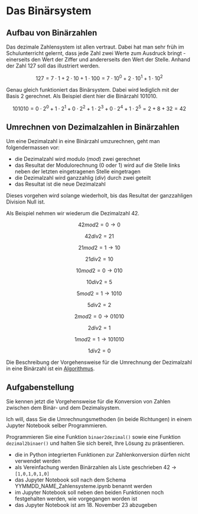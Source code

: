# Das Binärsystem

## Aufbau von Binärzahlen

Das dezimale Zahlensystem ist allen vertraut. Dabei hat man sehr früh im
Schulunterricht gelernt, dass jede Zahl zwei Werte zum Ausdruck bringt -
einerseits den Wert der Ziffer und andererseits den Wert der Stelle.
Anhand der Zahl 127 soll das illustriert werden.

$$127 = 7 \cdot 1 + 2 \cdot
10 + 1 \cdot 100 = 7 \cdot 10^0 + 2 \cdot 10^1 + 1 \cdot 10^2$$

Genau gleich funktioniert das Binärsystem. Dabei wird lediglich mit der
Basis $2$ gerechnet. Als Beispiel dient hier die Binärzahl 101010.

$$101010 = 0 \cdot 2^0 + 1 \cdot 2^1 + 0 \cdot 2^2 + 1 \cdot 2^3 + 0
\cdot 2^4 + 1 \cdot 2^5 = 2 + 8 + 32 = 42$$

## Umrechnen von Dezimalzahlen in Binärzahlen

Um eine Dezimalzahl in eine Binärzahl umzurechnen, geht man
folgendermassen vor:

- die Dezimalzahl wird modulo ($mod$) zwei gerechnet
- das Resultat der Modulorechnung (0 oder 1) wird auf die Stelle links neben der letzten
  eingetragenen Stelle eingetragen
- die Dezimalzahl wird ganzzahlig ($div$) durch zwei geteilt
- das Resultat ist die neue Dezimalzahl

Dieses vorgehen wird solange wiederholt, bis das Resultat der
ganzzahligen Division Null ist.

Als Beispiel nehmen wir wiederum die Dezimalzahl 42.

$$42 mod 2 = 0 \rightarrow 0$$

$$42 div 2 = 21$$

$$21 mod 2 = 1 \rightarrow 10$$

$$21 div 2 = 10$$

$$10 mod 2 = 0 \rightarrow 010$$

$$10 div 2 = 5$$

$$5 mod 2 = 1 \rightarrow 1010$$

$$5 div 2 = 2$$

$$2 mod 2 = 0 \rightarrow 01010$$

$$2 div 2 = 1$$

$$1 mod 2 = 1 \rightarrow 101010$$

$$1 div 2 = 0$$

Die Beschreibung der Vorgehensweise für die Umrechnung der Dezimalzahl
in eine Binärzahl ist ein [Algorithmus](https://de.wikipedia.org/wiki/Algorithmus#Definition).

## Aufgabenstellung

Sie kennen jetzt die Vorgehensweise für die Konversion von Zahlen
zwischen dem Binär- und dem Dezimalsystem.

Ich will, dass Sie die Umrechnungsmethoden (in beide Richtungen) in
einem Jupyter Notebook selber Programmieren.

Programmieren Sie eine Funktion `binaer2dezimal()` sowie eine Funktion
`dezimal2binaer()` und halten Sie sich bereit, Ihre Lösung zu
präsentieren.

- die in Python integrierten Funktionen zur Zahlenkonversion dürfen
  nicht verwendet werden
- als Vereinfachung werden Binärzahlen als Liste geschrieben 42
  $\rightarrow$ `[1,0,1,0,1,0]`
- das Jupyter Notebook soll nach dem Schema
  YYMMDD_NAME_Zahlensysteme.ipynb benannt werden
- im Jupyter Notebook soll neben den beiden Funktionen noch festgehalten
  werden, wie vorgegangen worden ist
- das Jupyter Notebook ist am 18. November 23 abzugeben